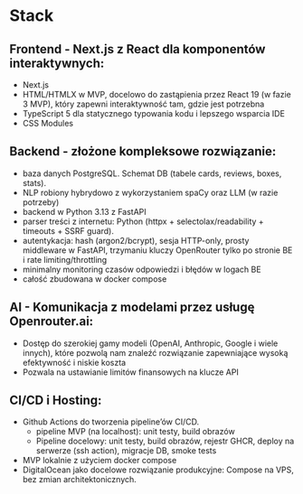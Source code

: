 # Stack

## Frontend - Next.js z React dla komponentów interaktywnych:

- Next.js
- HTML/HTMLX w MVP, docelowo do zastąpienia przez React 19 (w fazie 3 MVP), który zapewni interaktywność tam, gdzie jest potrzebna
- TypeScript 5 dla statycznego typowania kodu i lepszego wsparcia IDE
- CSS Modules

## Backend - złożone kompleksowe rozwiązanie:

- baza danych PostgreSQL. Schemat DB (tabele cards, reviews, boxes, stats).
- NLP robiony hybrydowo z wykorzystaniem spaCy oraz LLM (w razie potrzeby)
- backend w Python 3.13 z FastAPI
- parser treści z internetu: Python (httpx + selectolax/readability + timeouts + SSRF guard).
- autentykacja: hash (argon2/bcrypt), sesja HTTP-only, prosty middleware w FastAPI, trzymaniu kluczy OpenRouter tylko po stronie BE i rate limiting/throttling
- minimalny monitoring czasów odpowiedzi i błędów w logach BE
- całość zbudowana w docker compose

## AI - Komunikacja z modelami przez usługę Openrouter.ai:

- Dostęp do szerokiej gamy modeli (OpenAI, Anthropic, Google i wiele innych), które pozwolą nam znaleźć rozwiązanie zapewniające wysoką efektywność i niskie koszta
- Pozwala na ustawianie limitów finansowych na klucze API

## CI/CD i Hosting:

- Github Actions do tworzenia pipeline’ów CI/CD. 
    - pipeline MVP (na localhost): unit testy, build obrazów
    - Pipeline docelowy: unit testy, build obrazów, rejestr GHCR, deploy na serwerze (ssh action), migracje DB, smoke tests
- MVP lokalnie z użyciem docker compose
- DigitalOcean jako docelowe rozwiązanie produkcyjne: Compose na VPS, bez zmian architektonicznych.